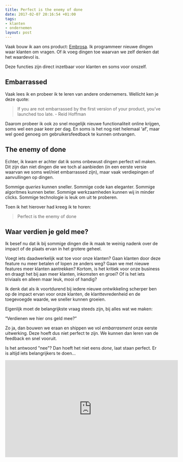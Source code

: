 ```yaml
---
title: Perfect is the enemy of done
date: 2017-02-07 20:16:54 +01:00
tags:
- klanten
- ondernemen
layout: post
---
```


Vaak bouw ik aan ons product: [Embrosa](http://www.embrosa.com). Ik programmeer nieuwe dingen waar klanten om vragen. Of ik voeg dingen toe waarvan we zelf denken dat het waardevol is.

Deze functies zijn direct inzetbaar voor klanten en soms voor onszelf. 

## Embarrassed
Vaak lees ik en probeer ik te leren van andere ondernemers. Wellicht ken je deze quote:

> If you are not embarrassed by the first version of your product, you’ve launched too late. - Reid Hoffman

Daarom probeer ik ook zo snel mogelijk nieuwe functionaliteit online krijgen, soms wel een paar keer per dag. En soms is het nog niet helemaal ‘af’, maar wel goed genoeg om gebruikersfeedback te kunnen ontvangen.

## The enemy of done
Echter, ik kwam er achter dat ik soms onbewust dingen perfect wil maken. Dit zijn dan niet dingen die we toch al aanbieden (in een eerste versie waarvan we soms wel/niet embarrassed zijn), maar vaak verdiepingen of aanvullingen op dingen.

Sommige *queries* kunnen sneller. Sommige code kan eleganter. Sommige algoritmes kunnen beter. Sommige werkzaamheden kunnen wij in minder clicks. Sommige technologie is leuk om uit te proberen.

Toen ik het hierover had kreeg ik te horen:

> Perfect is the enemy of done

## Waar verdien je geld mee?
Ik besef nu dat ik bij sommige dingen die ik maak te weinig nadenk over de impact of de plaats ervan in het grotere geheel.

Voegt iets daadwerkelijk wat toe voor onze klanten? Gaan klanten door deze feature nu meer betalen of lopen ze anders weg? Gaan we met nieuwe features meer klanten aantrekken? Kortom, is het kritiek voor onze business en draagt het bij aan meer klanten, inkomsten en groei? Of is het iets triviaals en alleen maar leuk, mooi of handig?

Ik denk dat als ik voortdurend bij iedere nieuwe ontwikkeling scherper ben op de impact ervan voor onze klanten, de klanttevredenheid en de toegevoegde waarde, we sneller kunnen groeien.

Eigenlijk moet de belangrijkste vraag steeds zijn, bij alles wat we maken:

“Verdienen we hier ons geld mee?”

Zo ja, dan bouwen we eraan en shippen we vol *embarrasment* onze eerste uitwerking. Deze hoeft dus niet perfect te zijn. We kunnen dan leren van de feedback en snel vooruit.

Is het antwoord "nee"? Dan hoeft het niet eens *done*, laat staan perfect. Er is altijd iets belangrijkers te doen…

<iframe width="560" height="315" src="https://www.youtube.com/embed/nYPb9f8AAUM" frameborder="0" allowfullscreen></iframe>